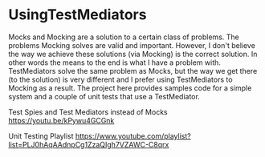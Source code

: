 UsingTestMediators
==================

Mocks and Mocking are a solution to a certain class of problems. The problems Mocking solves are valid and important. However, I don't believe the way we achieve these solutions (via Mocking) is the correct solution. In other words the means to the end is what I have a problem with. TestMediators solve the same problem as Mocks, but the way we get there (to the solution) is very different and I prefer using TestMediators to Mocking as a result. The project here provides samples code for a simple system and a couple of unit tests that use a TestMediator.

Test Spies and Test Mediators instead of Mocks
https://youtu.be/kPywu4GCGnk

Unit Testing Playlist
https://www.youtube.com/playlist?list=PLJ0hAqAAdnpCg1ZzaQIgh7VZAWC-C8qrx

